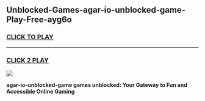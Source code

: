 
## Unblocked-Games-agar-io-unblocked-game-Play-Free-ayg6o
<h3>
<a href="https://premium76.site?title=agar-io-unblocked-game&ref=18A1">CLICK TO PLAY</a></h3>
<hr>

<h3>
<a href="https://premium76.site?title=agar-io-unblocked-game&ref=18A1">CLICK 2 PLAY</a>
  
</h3>

<a href="https://premium76.site?title=agar-io-unblocked-game&ref=18A1"><img src="https://clearcache.store/games.png"></a>


**agar-io-unblocked-game games unblocked: Your Gateway to Fun and Accessible Online Gaming**
